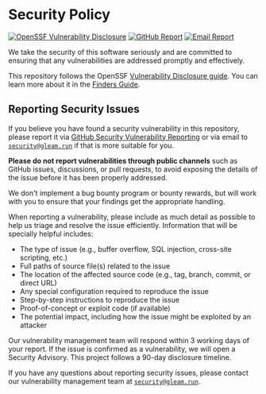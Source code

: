 # Security Policy

[![OpenSSF Vulnerability Disclosure](https://img.shields.io/badge/OpenSSF-Vulnerability_Disclosure-green)][openssf-cvd-finders-guide]
[![GitHub Report](https://img.shields.io/badge/GitHub-Security_Advisories-blue)][github-private-vulnerability-reporting]
[![Email Report](https://img.shields.io/badge/Email-security%40gleam.run-blue)][email]

We take the security of this software seriously and are committed to ensuring
that any vulnerabilities are addressed promptly and effectively.

This repository follows the OpenSSF
[Vulnerability Disclosure guide][openssf-cvd-guide].
You can learn more about it in the [Finders Guide][openssf-cvd-finders-guide].

## Reporting Security Issues

If you believe you have found a security vulnerability in this repository,
please report it via [GitHub Security Vulnerability Reporting][github-private-vulnerability-reporting]
or via email to [`security@gleam.run`][email] if that is more suitable for you.

**Please do not report vulnerabilities through public channels** such as GitHub
issues, discussions, or pull requests, to avoid exposing the details of the
issue before it has been properly addressed.

We don't implement a bug bounty program or bounty rewards, but will work with
you to ensure that your findings get the appropriate handling.

When reporting a vulnerability, please include as much detail as possible to
help us triage and resolve the issue efficiently. Information that will be
specially helpful includes:

- The type of issue (e.g., buffer overflow, SQL injection, cross-site scripting, etc.)
- Full paths of source file(s) related to the issue
- The location of the affected source code (e.g., tag, branch, commit, or direct URL)
- Any special configuration required to reproduce the issue
- Step-by-step instructions to reproduce the issue
- Proof-of-concept or exploit code (if available)
- The potential impact, including how the issue might be exploited by an attacker

Our vulnerability management team will respond within 3 working days of your
report. If the issue is confirmed as a vulnerability, we will open a Security
Advisory. This project follows a 90-day disclosure timeline.

If you have any questions about reporting security issues, please contact our
vulnerability management team at [`security@gleam.run`][email].

[openssf-cvd-guide]: https://github.com/ossf/oss-vulnerability-guide/tree/main
[openssf-cvd-finders-guide]: https://github.com/ossf/oss-vulnerability-guide/blob/main/finder-guide.md
[github-private-vulnerability-reporting]: /security/advisories/new
[email]: mailto:security@gleam.run